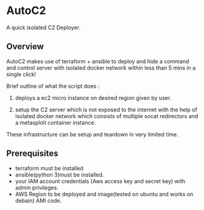 
# AutoC2

A quick isolated C2 Deployer.

## Overview

AutoC2 makes use of terraform + ansible to deploy and hide a command and control server with isolated docker network within less than 5 mins in a single click!

Brief outline of what the script does :

1. deploys a ec2 micro instance on desired region given by user.

2. setup the C2 server which is not exposed to the internet with the help of isolated docker network which consists of multiple socat redirectors and a metasploit container instance.


These infrastructure can be setup and teardown in very limited time.

## Prerequisites

* terraform must be installed
* ansible(python 3)must be installed.
* your IAM account credentials (Aws access key and secret key) with admin privileges.
* AWS Region to be deployed and image(tested on ubuntu and works on debain) AMI code.

